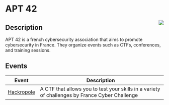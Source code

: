 # APT 42

<img src="https://apt42.fr/images/logo-lp.png" align=right widht="20%">

## Description

APT 42 is a french cybersecurity association that aims to promote cybersecurity in France. They organize events such as CTFs, conferences, and training sessions.

## Events

| Event | Description |
| --- | --- |
| [Hackropole](./Hackropole/README.md) | A CTF that allows you to test your skills in a variety of challenges by France Cyber Challenge|